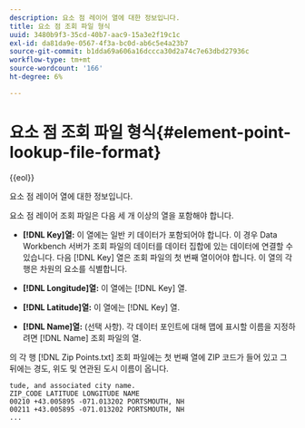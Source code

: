 ```yaml
---
description: 요소 점 레이어 열에 대한 정보입니다.
title: 요소 점 조회 파일 형식
uuid: 3480b9f3-35cd-40b7-aac9-15a3e2f19c1c
exl-id: da81da9e-0567-4f3a-bc0d-ab6c5e4a23b7
source-git-commit: b1dda69a606a16dccca30d2a74c7e63dbd27936c
workflow-type: tm+mt
source-wordcount: '166'
ht-degree: 6%

---
```


# 요소 점 조회 파일 형식{#element-point-lookup-file-format}

{{eol}}

요소 점 레이어 열에 대한 정보입니다.

요소 점 레이어 조회 파일은 다음 세 개 이상의 열을 포함해야 합니다.

* **[!DNL Key]열:** 이 열에는 일반 키 데이터가 포함되어야 합니다. 이 경우 Data Workbench 서버가 조회 파일의 데이터를 데이터 집합에 있는 데이터에 연결할 수 있습니다. 다음 [!DNL Key] 열은 조회 파일의 첫 번째 열이어야 합니다. 이 열의 각 행은 차원의 요소를 식별합니다.

* **[!DNL Longitude]열:** 이 열에는 [!DNL Key] 열.

* **[!DNL Latitude]열:** 이 열에는 [!DNL Key] 열.

* **[!DNL Name]열:** (선택 사항). 각 데이터 포인트에 대해 맵에 표시할 이름을 지정하려면 [!DNL Name] 조회 파일의 열.

의 각 행 [!DNL Zip Points.txt] 조회 파일에는 첫 번째 열에 ZIP 코드가 들어 있고 그 뒤에는 경도, 위도 및 연관된 도시 이름이 옵니다.

```
tude, and associated city name.
ZIP_CODE LATITUDE LONGITUDE NAME
00210 +43.005895 -071.013202 PORTSMOUTH, NH
00211 +43.005895 -071.013202 PORTSMOUTH, NH
...
```
